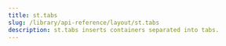 ```yaml
---
title: st.tabs
slug: /library/api-reference/layout/st.tabs
description: st.tabs inserts containers separated into tabs.
---
```


<Autofunction function="streamlit.tabs" />
